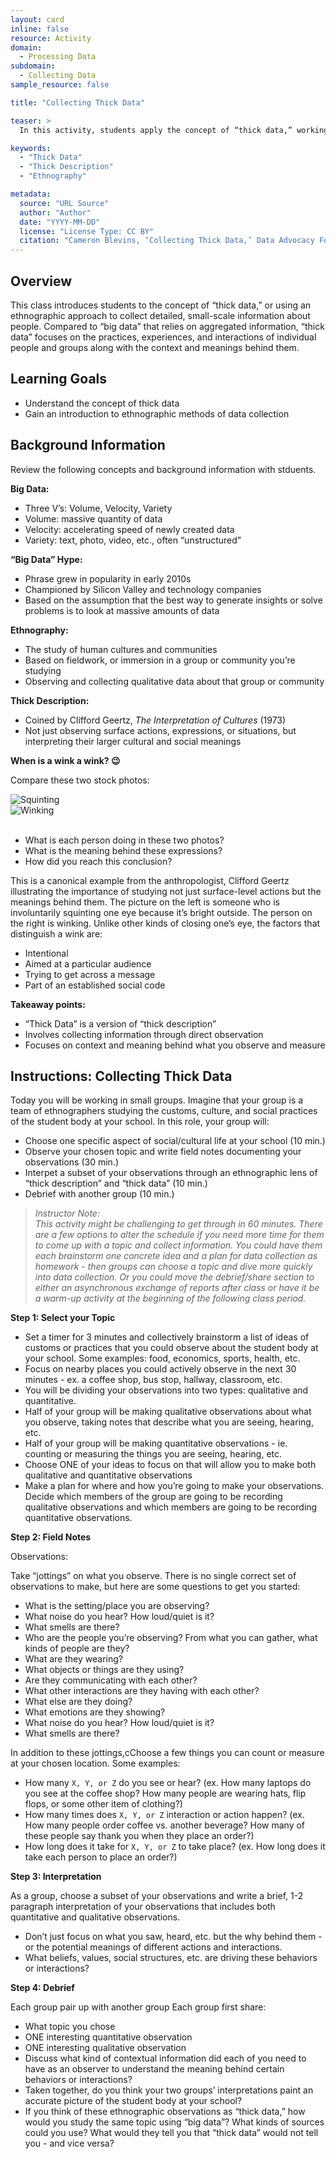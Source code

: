 ```yaml
---
layout: card
inline: false
resource: Activity
domain:
  - Processing Data
subdomain:
  - Collecting Data
sample_resource: false

title: "Collecting Thick Data"

teaser: >
  In this activity, students apply the concept of “thick data,” working in small groups to collection information about the customs, culture, and social practices of the student body at their school.

keywords:
  - "Thick Data"
  - "Thick Description"
  - "Ethnography"

metadata:
  source: "URL Source"
  author: "Author"
  date: "YYYY-MM-DD"
  license: "License Type: CC BY"
  citation: "Cameron Blevins, ‘Collecting Thick Data,’ Data Advocacy For All"
---
```


## Overview

This class introduces students to the concept of “thick data,” or using an ethnographic approach to collect detailed, small-scale information about people. Compared to “big data” that relies on aggregated information, “thick data” focuses on the practices, experiences, and interactions of individual people and groups along with the context and meanings behind them.

## Learning Goals

- Understand the concept of thick data
- Gain an introduction to ethnographic methods of data collection

## Background Information

Review the following concepts and background information with stduents.

**Big Data:**

- Three V’s: Volume, Velocity, Variety
- Volume: massive quantity of data
- Velocity: accelerating speed of newly created data
- Variety: text, photo, video, etc., often “unstructured”

**“Big Data” Hype:**

- Phrase grew in popularity in early 2010s
- Championed by Silicon Valley and technology companies
- Based on the assumption that the best way to generate insights or solve problems is to look at massive amounts of data

**Ethnography:**

- The study of human cultures and communities
- Based on fieldwork, or immersion in a group or community you’re studying
- Observing and collecting qualitative data about that group or community

**Thick Description:**

- Coined by Clifford Geertz, _The Interpretation of Cultures_ (1973)
- Not just observing surface actions, expressions, or situations, but interpreting their larger cultural and social meanings

**When is a wink a wink? 😉**

Compare these two stock photos:

<div class="row">
  <div class="col-md-6">
    <img src="{{site.baseurl}}/assets/img/resource-images/squinting.jpg" class="img-fluid" alt="Squinting" />
  </div>
  <div class="col-md-6">
    <img src="{{site.baseurl}}/assets/img/resource-images/winking.jpg" class="img-fluid" alt="Winking" />
  </div>
</div><br>

- What is each person doing in these two photos?
- What is the meaning behind these expressions?
- How did you reach this conclusion?

This is a canonical example from the anthropologist, Clifford Geertz illustrating the importance of studying not just surface-level actions but the meanings behind them. The picture on the left is someone who is involuntarily squinting one eye because it’s bright outside. The person on the right is winking. Unlike other kinds of closing one’s eye, the factors that distinguish a wink are:

- Intentional
- Aimed at a particular audience
- Trying to get across a message
- Part of an established social code

**Takeaway points:**

- “Thick Data” is a version of “thick description”
- Involves collecting information through direct observation
- Focuses on context and meaning behind what you observe and measure

## Instructions: Collecting Thick Data

Today you will be working in small groups. Imagine that your group is a team of ethnographers studying the customs, culture, and social practices of the student body at your school. In this role, your group will:

- Choose one specific aspect of social/cultural life at your school (10 min.)
- Observe your chosen topic and write field notes documenting your observations (30 min.)
- Interpet a subset of your observations through an ethnographic lens of “thick description” and “thick data” (10 min.)
- Debrief with another group (10 min.)

> _Instructor Note:<br>This activity might be challenging to get through in 60 minutes. There are a few options to alter the schedule if you need more time for them to come up with a topic and collect information. You could have them each brainstorm one concrete idea and a plan for data collection as homework - then groups can choose a topic and dive more quickly into data collection. Or you could move the debrief/share section to either an asynchronous exchange of reports after class or have it be a warm-up activity at the beginning of the following class period._

**Step 1: Select your Topic**

- Set a timer for 3 minutes and collectively brainstorm a list of ideas of customs or practices that you could observe about the student body at your school. Some examples: food, economics, sports, health, etc.
- Focus on nearby places you could actively observe in the next 30 minutes - ex. a coffee shop, bus stop, hallway, classroom, etc.
- You will be dividing your observations into two types: qualitative and quantitative.
- Half of your group will be making qualitative observations about what you observe, taking notes that describe what you are seeing, hearing, etc.
- Half of your group will be making quantitative observations - ie. counting or measuring the things you are seeing, hearing, etc.
- Choose ONE of your ideas to focus on that will allow you to make both qualitative and quantitative observations
- Make a plan for where and how you’re going to make your observations. Decide which members of the group are going to be recording qualitative observations and which members are going to be recording quantitative observations.

**Step 2: Field Notes**

Observations:

Take “jottings” on what you observe. There is no single correct set of observations to make, but here are some questions to get you started:

- What is the setting/place you are observing?
- What noise do you hear? How loud/quiet is it?
- What smells are there?
- Who are the people you’re observing? From what you can gather, what kinds of people are they?
- What are they wearing?
- What objects or things are they using?
- Are they communicating with each other?
- What other interactions are they having with each other?
- What else are they doing?
- What emotions are they showing?
- What noise do you hear? How loud/quiet is it?
- What smells are there?

In addition to these jottings,cChoose a few things you can count or measure at your chosen location. Some examples:

- How many `X, Y, or Z` do you see or hear? (ex. How many laptops do you see at the coffee shop? How many people are wearing hats, flip flops, or some other item of clothing?)
- How many times does `X, Y, or Z` interaction or action happen? (ex. How many people order coffee vs. another beverage? How many of these people say thank you when they place an order?)
- How long does it take for `X, Y, or Z` to take place? (ex. How long does it take each person to place an order?)

**Step 3: Interpretation**

As a group, choose a subset of your observations and write a brief, 1-2 paragraph interpretation of your observations that includes both quantitative and qualitative observations.

- Don’t just focus on what you saw, heard, etc. but the why behind them - or the potential meanings of different actions and interactions.
- What beliefs, values, social structures, etc. are driving these behaviors or interactions?

**Step 4: Debrief**

Each group pair up with another group
Each group first share:

- What topic you chose
- ONE interesting quantitative observation
- ONE interesting qualitative observation
- Discuss what kind of contextual information did each of you need to have as an observer to understand the meaning behind certain behaviors or interactions?
- Taken together, do you think your two groups’ interpretations paint an accurate picture of the student body at your school?
- If you think of these ethnographic observations as “thick data,” how would you study the same topic using “big data”? What kinds of sources could you use? What would they tell you that “thick data” would not tell you - and vice versa?

